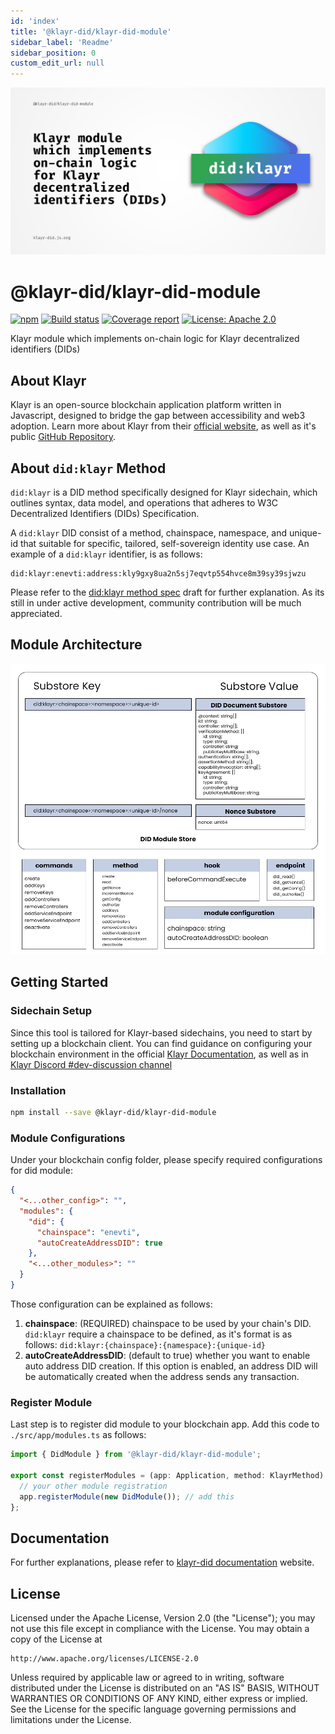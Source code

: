 ```yaml
---
id: 'index'
title: '@klayr-did/klayr-did-module'
sidebar_label: 'Readme'
sidebar_position: 0
custom_edit_url: null
---
```


![Header](https://raw.githubusercontent.com/aldhosutra/klayr-did/HEAD/static/klayr-did-module-header.jpg)

# @klayr-did/klayr-did-module

[![npm](https://img.shields.io/npm/v/@klayr-did/klayr-did-module)](https://npmjs.com/package/@klayr-did/klayr-did-module)
[![Build status](https://img.shields.io/github/actions/workflow/status/aldhosutra/klayr-did/codecov.yml?branch=main)](https://github.com/aldhosutra/klayr-did/actions)
[![Coverage report](https://codecov.io/gh/aldhosutra/klayr-did/branch/main/graph/badge.svg?flag=klayr-did-module&precision=2)](https://app.codecov.io/gh/aldhosutra/klayr-did)
[![License: Apache 2.0](https://img.shields.io/github/license/aldhosutra/klayr-did?color=green)](http://www.apache.org/licenses/LICENSE-2.0)

Klayr module which implements on-chain logic for Klayr decentralized identifiers (DIDs)

## About Klayr

Klayr is an open-source blockchain application platform written in Javascript, designed to bridge the gap between accessibility and web3 adoption. Learn more about Klayr from their [official website](https://klayr.xyz), as well as it's public [GitHub Repository](https://github.com/KlayrHQ).

## About `did:klayr` Method

`did:klayr` is a DID method specifically designed for Klayr sidechain, which outlines syntax, data model, and operations that adheres to W3C Decentralized Identifiers (DIDs) Specification.

A `did:klayr` DID consist of a method, chainspace, namespace, and unique-id that suitable for specific, tailored, self-sovereign identity use case. An example of a `did:klayr` identifier, is as follows:

```abnf
did:klayr:enevti:address:kly9gxy8ua2n5sj7eqvtp554hvce8m39sy39sjwzu
```

Please refer to the [did:klayr method spec](https://github.com/aldhosutra/klayr-did/blob/main/packages/klayr-did-module/docs/did-method-spec.md) draft for further explanation. As its still in under active development, community contribution will be much appreciated.

## Module Architecture

![Module Architecture](https://raw.githubusercontent.com/aldhosutra/klayr-did/HEAD/static/did-module.jpg)

## Getting Started

### Sidechain Setup

Since this tool is tailored for Klayr-based sidechains, you need to start by setting up a blockchain client. You can find guidance on configuring your blockchain environment in the official [Klayr Documentation](https://klayr.xyz/documentation/build-blockchain/index.html), as well as in [Klayr Discord #dev-discussion channel](https://klayr.chat/)

### Installation

```sh
npm install --save @klayr-did/klayr-did-module
```

### Module Configurations

Under your blockchain config folder, please specify required configurations for did module:

```json
{
  "<...other_config>": "",
  "modules": {
    "did": {
      "chainspace": "enevti",
      "autoCreateAddressDID": true
    },
    "<...other_modules>": ""
  }
}
```

Those configuration can be explained as follows:

1. **chainspace**: (REQUIRED) chainspace to be used by your chain's DID. `did:klayr` require a chainspace to be defined, as it's format is as follows: `did:klayr:{chainspace}:{namespace}:{unique-id}`
2. **autoCreateAddressDID**: (default to true) whether you want to enable auto address DID creation. If this option is enabled, an address DID will be automatically created when the address sends any transaction.

### Register Module

Last step is to register did module to your blockchain app. Add this code to `./src/app/modules.ts` as follows:

```typescript
import { DidModule } from '@klayr-did/klayr-did-module';

export const registerModules = (app: Application, method: KlayrMethod): void => {
  // your other module registration
  app.registerModule(new DidModule()); // add this
};
```

## Documentation

For further explanations, please refer to [klayr-did documentation](https://klayr-did.js.org) website.

## License

Licensed under the Apache License, Version 2.0 (the "License");
you may not use this file except in compliance with the License.
You may obtain a copy of the License at

    http://www.apache.org/licenses/LICENSE-2.0

Unless required by applicable law or agreed to in writing, software
distributed under the License is distributed on an "AS IS" BASIS,
WITHOUT WARRANTIES OR CONDITIONS OF ANY KIND, either express or implied.
See the License for the specific language governing permissions and
limitations under the License.
